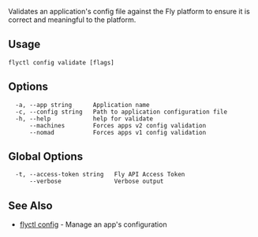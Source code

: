 Validates an application's config file against the Fly platform to
ensure it is correct and meaningful to the platform.

## Usage
~~~
flyctl config validate [flags]
~~~

## Options

~~~
  -a, --app string      Application name
  -c, --config string   Path to application configuration file
  -h, --help            help for validate
      --machines        Forces apps v2 config validation
      --nomad           Forces apps v1 config validation
~~~

## Global Options

~~~
  -t, --access-token string   Fly API Access Token
      --verbose               Verbose output
~~~

## See Also

* [flyctl config](/docs/flyctl/config/)	 - Manage an app's configuration

